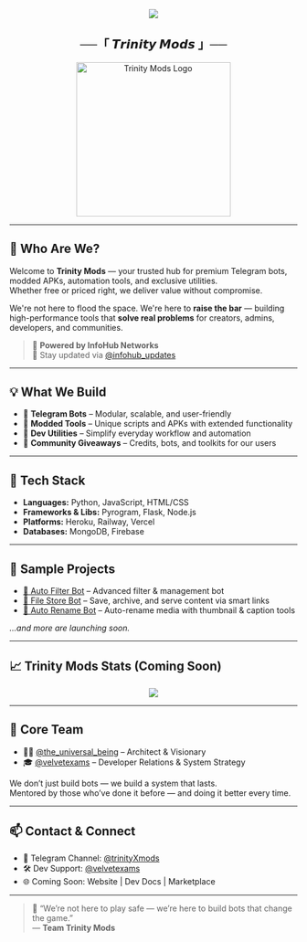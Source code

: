 <p align="center">
  <img src="https://readme-typing-svg.demolab.com?font=Fira+Code&pause=1000&color=DC143C&center=true&vCenter=true&width=650&height=100&lines=Welcome+to+Trinity+Mods!;Premium+Mods,+Smart+Bots+%26+Next-Gen+Tools;Built+with+Purpose.+Delivered+with+Power.">
</p>

<h2 align="center">──「 𝙏𝙧𝙞𝙣𝙞𝙩𝙮 𝙈𝙤𝙙𝙨 」──</h2>

<p align="center">
  <img src="https://github.com/user-attachments/assets/f7653b1e-e2b1-4897-9de1-f830aca391b6" width="270px" alt="Trinity Mods Logo"/>
</p>

---

## 👋 Who Are We?

Welcome to **Trinity Mods** — your trusted hub for premium Telegram bots, modded APKs, automation tools, and exclusive utilities.  
Whether free or priced right, we deliver value without compromise.

We're not here to flood the space. We're here to **raise the bar** — building high-performance tools that **solve real problems** for creators, admins, developers, and communities.

> 💼 **Powered by InfoHub Networks**  
> 🔔 Stay updated via [@infohub_updates](https://t.me/infohub_updates)

---

## 💡 What We Build

- 🤖 **Telegram Bots** – Modular, scalable, and user-friendly  
- 🧩 **Modded Tools** – Unique scripts and APKs with extended functionality  
- 🧰 **Dev Utilities** – Simplify everyday workflow and automation  
- 🎁 **Community Giveaways** – Credits, bots, and toolkits for our users

---

## 🔨 Tech Stack

- **Languages:** Python, JavaScript, HTML/CSS  
- **Frameworks & Libs:** Pyrogram, Flask, Node.js  
- **Platforms:** Heroku, Railway, Vercel  
- **Databases:** MongoDB, Firebase

---

## 🚀 Sample Projects

- [🧠 Auto Filter Bot](https://github.com/trinitymods/autofilter) – Advanced filter & management bot  
- [📁 File Store Bot](https://github.com/trinitymods/filestore) – Save, archive, and serve content via smart links  
- [📝 Auto Rename Bot](https://github.com/trinitymods/autorename) – Auto-rename media with thumbnail & caption tools

_…and more are launching soon._

---

## 📈 Trinity Mods Stats (Coming Soon)

<p align="center">
  <img src="https://fakeimg.pl/500x180/282c34/eaeaea?text=GitHub+Stats+Coming+Soon&font=lobster" />
</p>

---

## 🤝 Core Team

- 🧙‍♂️ [@the_universal_being](https://t.me/the_universal_being) – Architect & Visionary  
- 🎓 [@velvetexams](https://t.me/velvetexams) – Developer Relations & System Strategy

We don’t just build bots — we build a system that lasts.  
Mentored by those who’ve done it before — and doing it better every time.

---

## 📫 Contact & Connect

- 💬 Telegram Channel: [@trinityXmods](https://t.me/trinityXmods)  
- 🛠 Dev Support: [@velvetexams](https://t.me/velvetexams)  
- 🌐 Coming Soon: Website | Dev Docs | Marketplace

---

> 🧪 “We’re not here to play safe — we’re here to build bots that change the game.”  
> — **Team Trinity Mods**
